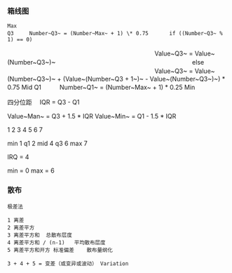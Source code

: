 ### 箱线图
	Max
	Q3　　　Number~Q3~ = (Number~Max~ + 1) \* 0.75　　　　if ((Number~Q3~ % 1) == 0)
　　　　　　　　　　　　　　　　　　　　　　　　Value~Q3~ =  Value~(Number~Q3~)~
　　　　　　　　　　　　　　　　　　　　　　else
　　　　　　　　　　　　　　　　　　　　　　　　Value~Q3~ =  Value~(Number~Q3~)~ + (Value~(Number~Q3 + 1~)~ - Value~(Number~Q3~)~) * 0.75
	Mid
	Q1　　　Number~Q1~ = (Number~Max~ + 1) * 0.25
	Min
	
四分位距
　IQR = Q3 - Q1
 
 
Value~Man~ = Q3 + 1.5 * IQR
Value~Min~ = Q1 - 1.5 * IQR

1 2 3 4 5 6 7

min 1
q1  2
mid 4
q3  6
max 7

IRQ = 4

min = 0
max = 6





### 散布
	极差法
	
	1 离差
	2 离差平方
	3 离差平方和  总散布层度
	4 离差平方和 / (n-1)   平均散布层度
	5 离差平方和开方 标准偏差    散布量纲化
	
	3 + 4 + 5 = 变差（或变异或波动） Variation
	
